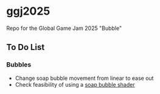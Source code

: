 # ggj2025
Repo for the Global Game Jam 2025 "Bubble"

## To Do List
### Bubbles
- Change soap bubble movement from linear to ease out
- Check feasibility of using a [soap bubble shader](https://godotshaders.com/shader/soap-bubble-shader/)
 

